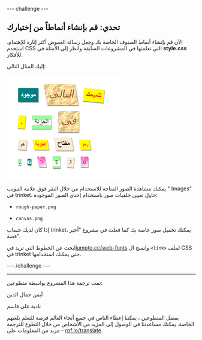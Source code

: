 --- challenge ---

## تحدي: قم بإنشاء أنماطاً من إختيارك

الآن قم بإنشاء أنماط الصنوف الخاصة بك وجعل رسالة الغموض أكثر إثارة للإهتمام. استخدم CSS التي تعلمتها في المشروعات السابقة وانظر إلى الأمثلة في **style.css** للأفكار.

إليك المثال التالي:

![لقطة الشاشة](images/letter-fonts-challenge3.png)

يمكنك مشاهدة الصور المتاحة للاستخدام من خلال النقر فوق علامة التبويب " Images" في trinket. حاول تعيين خلفيات صور باستخدام إحدى الصور الموجودة:

+ `rough-paper.png`

+ `canvas.png`

إذا كان لديك حساب trinket، يمكنك تحميل صور خاصة بك كما فعلت في مشروع "أخبر قصة".

ابحث عن الخطوط التي تريد في<a href="http://jumpto.cc/web-fonts" target="_blank">jumpto.cc/web-fonts</a> وانسخ ال `<link>` لملف CSS في trinket حتى يمكنك استخدامها.

--- /challenge ---


***
تمت ترجمة هذا المشروع بواسطة متطوعين:

أيمن جمال الدين

نادية علي قاسم

بفضل المتطوعين ، يمكننا إعطاء الناس في جميع أنحاء العالم فرصة للتعلم بلغتهم الخاصة. يمكنك مساعدتنا في الوصول إلى المزيد من الأشخاص من خلال التطوع للترجمة - مزيد من المعلومات على [rpf.io/translate](https://rpf.io/translate).